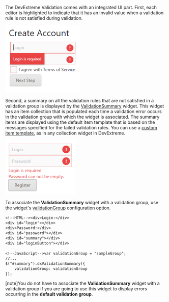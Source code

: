 The DevExtreme Validation comes with an integrated UI part. First, each editor is highlighted to indicate that it has an invalid value when a validation rule is not satisfied during validation.

![Validated Editors](/images/Common/ValidatedEditors.png)

Second, a summary on all the validation rules that are not satisfied in a validation group is displayed by the [ValidationSummary](/api-reference/10%20UI%20Widgets/dxValidationSummary '/Documentation/ApiReference/UI_Widgets/dxValidationSummary/') widget. This widget has an item collection that is populated each time a validation error occurs in the validation group with which the widget is associated. The summary items are displayed using the default item template that is based on the messages specified for the failed validation rules. You can use a [custom item template](/api-reference/50%20Common/Object%20Structures/template '/Documentation/ApiReference/Common/Object_Structures/template/'), as in any collection widget in DevExtreme.

![Validation Summary](/images/Common/ValidationSummary.png)

<article data-show="Content/Applications/16_2/UIWidgets/Validation/DisplayValidationErrors/markup.html,
        Content/Applications/16_2/UIWidgets/Validation/DisplayValidationErrors/script.js">

To associate the **ValidationSummary** widget with a validation group, use the widget's [validationGroup](/api-reference/10%20UI%20Widgets/dxValidationSummary/1%20Configuration/validationGroup.md '/Documentation/ApiReference/UI_Widgets/dxValidationSummary/Configuration/#validationGroup') configuration option.

    <!--HTML--><div>Login:</div>
    <div id="login"></div>
    <div>Password:</div>
    <div id="password"></div>
    <div id="summary"></div>
    <div id="loginButton"></div>

    <!--JavaScript-->var validationGroup = "sampleGroup";
    //...
    $("#summary").dxValidationSummary({
        validationGroup: validationGroup
    });
    
[note]You do not have to associate the **ValidationSummary** widget with a validation group if you are going to use this widget to display errors occurring in the **default validation group**.

</article>